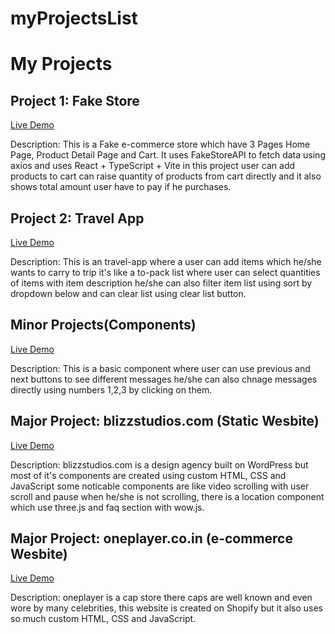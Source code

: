 # myProjectsList

# My Projects

## Project 1: Fake Store
[Live Demo](https://hocalwire-ecommerce-task.vercel.app/) 

Description: This is a Fake e-commerce store which have 3 Pages Home Page, Product Detail Page and Cart. It uses FakeStoreAPI to fetch data using axios and uses React + TypeScript + Vite in this project user can add products to cart can raise quantity of products from cart directly and it also shows total amount user have to pay if he purchases.

## Project 2: Travel App
[Live Demo](https://travel-app-virid-psi.vercel.app/) 

Description: This is an travel-app where a user can add items which he/she wants to carry to trip it's like a to-pack list where user can select quantities of items with item description he/she can also filter item list using sort by dropdown below and can clear list using clear list button.

## Minor Projects(Components)
[Live Demo](https://steps-app-delta.vercel.app/)

Description: This is a basic component where user can use previous and next buttons to see different messages he/she can also chnage messages directly using numbers 1,2,3 by clicking on them.

## Major Project: blizzstudios.com (Static Wesbite)
[Live Demo](https://blizzstudios.com)

Description: blizzstudios.com is a design agency built on WordPress but most of it's components are created using custom HTML, CSS and JavaScript some noticable components are like video scrolling with user scroll and pause when he/she is not scrolling, there is a location component which use three.js and faq section with wow.js.

## Major Project: oneplayer.co.in (e-commerce Wesbite)
[Live Demo](https://oneplayer.co.in)

Description: oneplayer is a cap store there caps are well known and even wore by many celebrities, this website is created on Shopify but it also uses so much custom HTML, CSS and JavaScript. 



